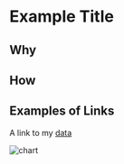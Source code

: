 # Example Title

## Why

## How

## Examples of Links

A link to my [data](https://github.com/heavensgardener/datastory/blob/master/data/tweets.csv)

![chart](https://github.com/umd-mith/datastory/raw/master/images/chart.png)


